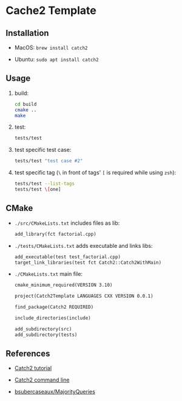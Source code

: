 # Cache2 Template

## Installation

- MacOS: `brew install catch2`

- Ubuntu: `sudo apt install catch2`

## Usage

1. build:

   ```sh
   cd build
   cmake ..
   make
   ```

1. test:

   ```sh
   tests/test
   ```

1. test specific test case:

   ```sh
   tests/test "test case #2"
   ```

1. test specific tag (`\` in front of tags' `[` is required while using `zsh`):

   ```sh
   tests/test --list-tags
   tests/test \[one]
   ```

## CMake

- `./src/CMakeLists.txt` includes files as lib:

  ```txt
  add_library(fct factorial.cpp)
  ```

- `./tests/CMakeLists.txt` adds executable and links libs:

  ```txt
  add_executable(test test_factorial.cpp)
  target_link_libraries(test fct Catch2::Catch2WithMain)
  ```

- `./CMakeLists.txt` main file:

  ```txt
  cmake_minimum_required(VERSION 3.10)

  project(Catch2Template LANGUAGES CXX VERSION 0.0.1)

  find_package(Catch2 REQUIRED)

  include_directories(include)

  add_subdirectory(src)
  add_subdirectory(tests)
  ```

## References

- [Catch2 tutorial](https://github.com/catchorg/Catch2/blob/devel/docs/tutorial.md)

- [Catch2 command line](https://github.com/catchorg/Catch2/blob/devel/docs/command-line.md)

- [bsubercaseaux/MajorityQueries](https://github.com/bsubercaseaux/MajorityQueries)
